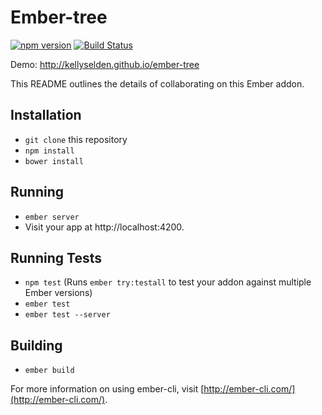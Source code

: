 # Ember-tree
[![npm version](https://badge.fury.io/js/ember-tree.svg)](https://badge.fury.io/js/ember-tree)
[![Build Status](https://travis-ci.org/kellyselden/ember-tree.svg?branch=master)](https://travis-ci.org/kellyselden/ember-tree)

Demo: http://kellyselden.github.io/ember-tree

This README outlines the details of collaborating on this Ember addon.

## Installation

* `git clone` this repository
* `npm install`
* `bower install`

## Running

* `ember server`
* Visit your app at http://localhost:4200.

## Running Tests

* `npm test` (Runs `ember try:testall` to test your addon against multiple Ember versions)
* `ember test`
* `ember test --server`

## Building

* `ember build`

For more information on using ember-cli, visit [http://ember-cli.com/](http://ember-cli.com/).
